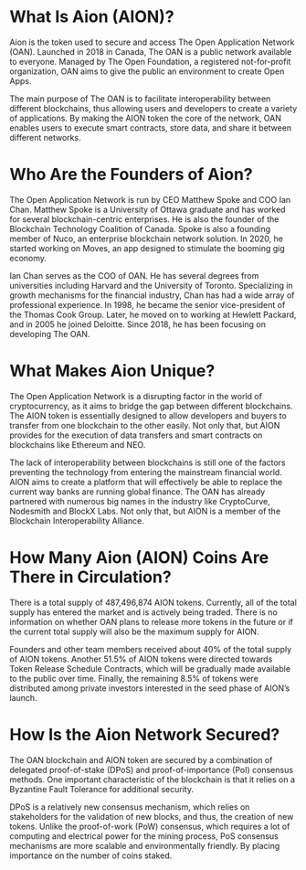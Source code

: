# What Is Aion (AION)?
Aion is the token used to secure and access The Open Application Network (OAN). Launched in 2018 in Canada, The OAN is a public network available to everyone. Managed by The Open Foundation, a registered not-for-profit organization, OAN aims to give the public an environment to create Open Apps.

The main purpose of The OAN is to facilitate interoperability between different blockchains, thus allowing users and developers to create a variety of applications. By making the AION token the core of the network, OAN enables users to execute smart contracts, store data, and share it between different networks.

# Who Are the Founders of Aion?

The Open Application Network is run by CEO Matthew Spoke and COO Ian Chan. Matthew Spoke is a University of Ottawa graduate and has worked for several blockchain-centric enterprises. He is also the founder of the Blockchain Technology Coalition of Canada. Spoke is also a founding member of Nuco, an enterprise blockchain network solution. In 2020, he started working on Moves, an app designed to stimulate the booming gig economy. 

Ian Chan serves as the COO of OAN. He has several degrees from universities including Harvard and the University of Toronto. Specializing in growth mechanisms for the financial industry, Chan has had a wide array of professional experience. In 1998, he became the senior vice-president of the Thomas Cook Group. Later, he moved on to working at Hewlett Packard, and in 2005 he joined Deloitte. Since 2018, he has been focusing on developing The OAN.

# What Makes Aion Unique?

The Open Application Network is a disrupting factor in the world of cryptocurrency, as it aims to bridge the gap between different blockchains. The AION token is essentially designed to allow developers and buyers to transfer from one blockchain to the other easily. Not only that, but AION provides for the execution of data transfers and smart contracts on blockchains like Ethereum and NEO.

The lack of interoperability between blockchains is still one of the factors preventing the technology from entering the mainstream financial world. AION aims to create a platform that will effectively be able to replace the current way banks are running global finance. The OAN has already partnered with numerous big names in the industry like CryptoCurve, Nodesmith and BlockX Labs. Not only that, but AION is a member of the Blockchain Interoperability Alliance.

# How Many Aion (AION) Coins Are There in Circulation?

There is a total supply of 487,496,874 AION tokens. Currently, all of the total supply has entered the market and is actively being traded. There is no information on whether OAN plans to release more tokens in the future or if the current total supply will also be the maximum supply for AION. 

Founders and other team members received about 40% of the total supply of AION tokens. Another 51.5% of AION tokens were directed towards Token Release Schedule Contracts, which will be gradually made available to the public over time. Finally, the remaining 8.5% of tokens were distributed among private investors interested in the seed phase of AION’s launch. 

# How Is the Aion Network Secured?

The OAN blockchain and AION token are secured by a combination of delegated proof-of-stake (DPoS) and proof-of-importance (PoI) consensus methods. One important characteristic of the blockchain is that it relies on a Byzantine Fault Tolerance for additional security. 

DPoS is a relatively new consensus mechanism, which relies on stakeholders for the validation of new blocks, and thus, the creation of new tokens. Unlike the proof-of-work (PoW) consensus, which requires a lot of computing and electrical power for the mining process, PoS consensus mechanisms are more scalable and environmentally friendly. By placing importance on the number of coins staked. 
